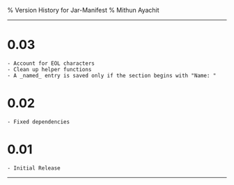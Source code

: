 % Version History for Jar-Manifest
% Mithun Ayachit

---------------------

# 0.03

	- Account for EOL characters
	- Clean up helper functions
	- A _named_ entry is saved only if the section begins with "Name: "

# 0.02

	- Fixed dependencies

# 0.01

	- Initial Release

---------------------
